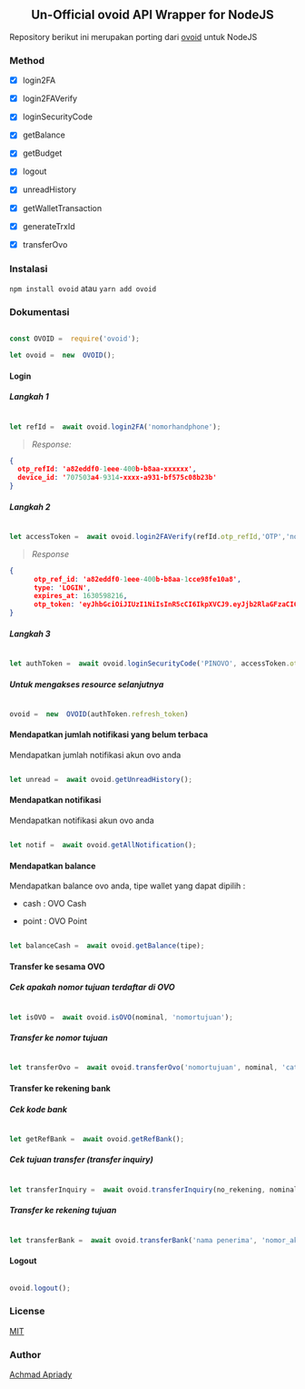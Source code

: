 ## <center>Un-Official ovoid API Wrapper for NodeJS</center>

Repository berikut ini merupakan porting dari [ovoid](https://github.com/lintangtimur/ovoid/) untuk NodeJS

  

### Method

  

- [x] login2FA

- [x] login2FAVerify

- [x] loginSecurityCode

- [x] getBalance

- [x] getBudget

- [x] logout

- [x] unreadHistory

- [x] getWalletTransaction

- [x] generateTrxId

- [x] transferOvo

  

### Instalasi

  

`npm install ovoid` atau `yarn add ovoid`

  

### Dokumentasi

```js

const OVOID =  require('ovoid');

let ovoid =  new  OVOID();

```

#### Login

##### Langkah 1

```js

let refId =  await ovoid.login2FA('nomorhandphone');

```

> *Response:*
```json
{
  otp_refId: 'a82eddf0-1eee-400b-b8aa-xxxxxx',
  device_id: '707503a4-9314-xxxx-a931-bf575c08b23b'
}
```

##### Langkah 2

```js

let accessToken =  await ovoid.login2FAVerify(refId.otp_refId,'OTP','nomorhandphone', refId.device_id);

```

> *Response*
```json
{
      otp_ref_id: 'a82eddf0-1eee-400b-b8aa-1cce98fe10a8',
      type: 'LOGIN',
      expires_at: 1630598216,
      otp_token: 'eyJhbGciOiJIUzI1NiIsInR5cCI6IkpXVCJ9.eyJjb2RlaGFzaCI6IlptWmxZekJrTnpBeU5ESXpOR00zTjJGbU1Ea3daakF6TXpJMk1qTXdNV1UiLCJyYW5kb20iOiJNamt3TmpNM056STQiLCJ2ZXJzaW9uIjoxfQ.xxxxxxxxxxxxxx'
}
```

##### Langkah 3

```js

let authToken =  await ovoid.loginSecurityCode('PINOVO', accessToken.otp_ref_id, 'nomorhandphone', refId.otp_refId, refId.device_id);

```

##### Untuk mengakses resource selanjutnya

```js

ovoid =  new  OVOID(authToken.refresh_token)

```

  

#### Mendapatkan jumlah notifikasi yang belum terbaca

Mendapatkan jumlah notifikasi akun ovo anda

```js

let unread =  await ovoid.getUnreadHistory();

```

  

#### Mendapatkan notifikasi

Mendapatkan notifikasi akun ovo anda

```js

let notif =  await ovoid.getAllNotification();

```

  

#### Mendapatkan balance

Mendapatkan balance ovo anda, tipe wallet yang dapat dipilih :

- cash : OVO Cash

- point : OVO Point

```js

let balanceCash =  await ovoid.getBalance(tipe);

```

  

#### Transfer ke sesama OVO

##### Cek apakah nomor tujuan terdaftar di OVO

```js

let isOVO =  await ovoid.isOVO(nominal, 'nomortujuan');

```

##### Transfer ke nomor tujuan

```js

let transferOvo =  await ovoid.transferOvo('nomortujuan', nominal, 'catatan');

```

  

#### Transfer ke rekening bank

##### Cek kode bank

```js

let getRefBank =  await ovoid.getRefBank();

```

##### Cek tujuan transfer (transfer inquiry)

```js

let transferInquiry =  await ovoid.transferInquiry(no_rekening, nominal, 'kodebank', 'nama bank', 'catatan');

```

##### Transfer ke rekening tujuan

```js

let transferBank =  await ovoid.transferBank('nama penerima', 'nomor_akun_ovo', 'nomor_rekening_tujuan', nominal, 'kodebank', 'nama bank', 'pesan', 'catatan');

```

  

#### Logout

```js

ovoid.logout();

```

  
  
  
  

### License

  

[MIT](https://github.com/apriady/nodejs-bca-scraper/blob/master/LICENSE)

  

### Author

  

[Achmad Apriady](mailto:achmad.apriady@gmail.com)